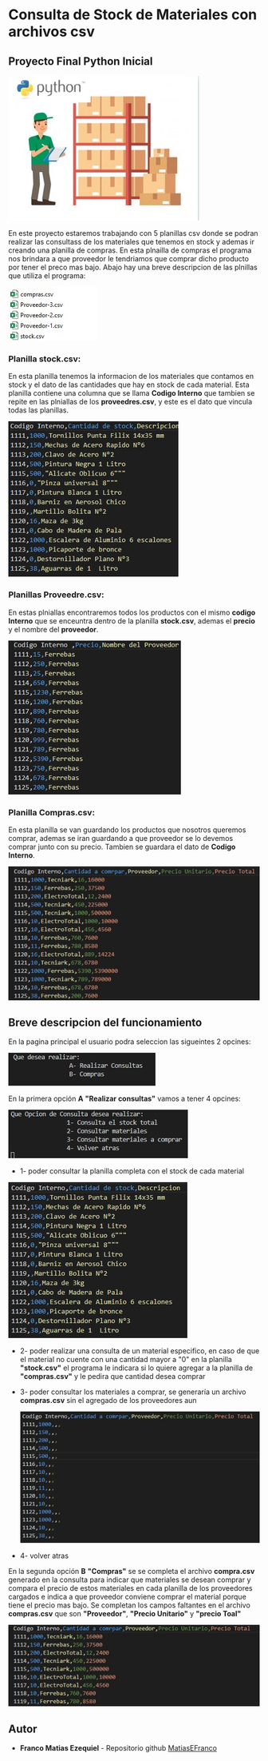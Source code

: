 # Consulta de Stock de Materiales con archivos csv
## Proyecto Final Python Inicial

![ControlDeStock](/Imagenes/ControlDeStock.jpg)


En este proyecto estaremos trabajando con 5 planillas csv donde se podran realizar las consultass de los materiales que tenemos en stock y ademas ir creando una planilla de compras. En esta plnailla de compras el programa nos brindara a que proveedor le tendriamos que comprar dicho producto por tener  el preco mas bajo. Abajo hay una breve descripcion de las plnillas que utiliza el programa:

![Planillas](/Imagenes/Planillas.jpg)

### Planilla **stock.csv**: 
En esta planilla tenemos la informacion de los materiales que contamos en stock y el dato de las cantidades que hay en stock de cada material. Esta planilla contiene una columna que se llama **Codigo Interno** que tambien se repite en las plniallas de los **proveedres.csv**, y este es el dato que vincula todas las planillas.

![stock.csv](/Imagenes/stock.csv.jpg)

### Planillas **Proveedre.csv**: 
En estas plniallas encontraremos todos los productos con el mismo **codigo Interno** que se enceuntra dentro de la planilla **stock.csv**, ademas el **precio** y el nombre del **proveedor**.

![Proveedor.csv](/Imagenes/Proveedor.csv.jpg)

### Planilla **Compras.csv**: 
En esta planilla se van guardando los productos que nosotros queremos comprar, ademas se iran guardando a que proveedor se lo devemos comprar junto con su precio. Tambien se guardara el dato de **Codigo Interno**.

![compras.csv](/Imagenes/compras.csv.jpg)

## Breve descripcion del funcionamiento

En la pagina principal el usuario podra seleccion las sigueintes 2 opcines:
  
![Opcines](/Imagenes/Opcines.jpg)

En la primera opción **A** **"Realizar consultas"**  vamos a tener 4 opcines:

![ConsultasA](/Imagenes/ConsultasA.jpg)

  - 1- poder consultar la planilla completa con el stock de cada material
 
 ![pstock](/Imagenes/pstock.jpg)


  - 2- poder realizar una consulta de un material especifico, en caso de que el material no cuente con una cantidad mayor a "0" en la planilla **"stock.csv"** el            programa le indicara si lo quiere agregar a la planilla de **"compras.csv"** y le pedira que cantidad desea comprar
   
  - 3- poder consultar los materiales a comprar, se generaría un archivo **compras.csv**  sin el agregado de los proveedores aun

     ![mcomprar](/Imagenes/mcomprar.jpg)

  - 4- volver atras

En la segunda opción **B** **"Compras"**  se se completa el archivo **compra.csv** generado en la consulta para indicar que materiales se desean comprar y compara el precio de estos materiales en cada planilla de los proveedores cargados e indica a que proveedor conviene comprar el material porque tiene el precio mas bajo. Se completan los campos faltantes en el archivo **compras.csv** que son **"Proveedor"**, **"Precio Unitario"** y **"precio Toal"**

![compras](/Imagenes/compras.jpg)

## Autor

  * **Franco Matias Ezequiel** - Repositorio github [MatiasEFranco](https://github.com/MatiasEFranco)
